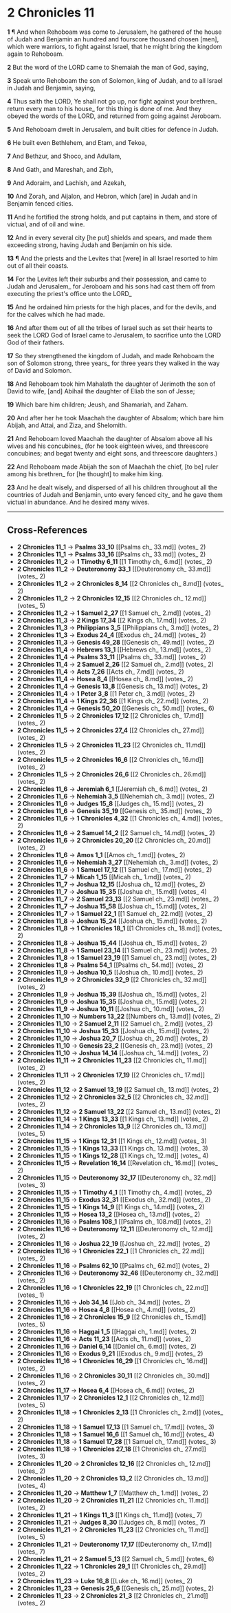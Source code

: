 # 2 Chronicles 11

**1** ¶ And when Rehoboam was come to Jerusalem, he gathered of the house of Judah and Benjamin an hundred and fourscore thousand chosen [men], which were warriors, to fight against Israel, that he might bring the kingdom again to Rehoboam.

**2** But the word of the LORD came to Shemaiah the man of God, saying,

**3** Speak unto Rehoboam the son of Solomon, king of Judah, and to all Israel in Judah and Benjamin, saying,

**4** Thus saith the LORD, Ye shall not go up, nor fight against your brethren_ return every man to his house_ for this thing is done of me. And they obeyed the words of the LORD, and returned from going against Jeroboam.

**5** And Rehoboam dwelt in Jerusalem, and built cities for defence in Judah.

**6** He built even Bethlehem, and Etam, and Tekoa,

**7** And Bethzur, and Shoco, and Adullam,

**8** And Gath, and Mareshah, and Ziph,

**9** And Adoraim, and Lachish, and Azekah,

**10** And Zorah, and Aijalon, and Hebron, which [are] in Judah and in Benjamin fenced cities.

**11** And he fortified the strong holds, and put captains in them, and store of victual, and of oil and wine.

**12** And in every several city [he put] shields and spears, and made them exceeding strong, having Judah and Benjamin on his side.

**13** ¶ And the priests and the Levites that [were] in all Israel resorted to him out of all their coasts.

**14** For the Levites left their suburbs and their possession, and came to Judah and Jerusalem_ for Jeroboam and his sons had cast them off from executing the priest's office unto the LORD_

**15** And he ordained him priests for the high places, and for the devils, and for the calves which he had made.

**16** And after them out of all the tribes of Israel such as set their hearts to seek the LORD God of Israel came to Jerusalem, to sacrifice unto the LORD God of their fathers.

**17** So they strengthened the kingdom of Judah, and made Rehoboam the son of Solomon strong, three years_ for three years they walked in the way of David and Solomon.

**18** And Rehoboam took him Mahalath the daughter of Jerimoth the son of David to wife, [and] Abihail the daughter of Eliab the son of Jesse;

**19** Which bare him children; Jeush, and Shamariah, and Zaham.

**20** And after her he took Maachah the daughter of Absalom; which bare him Abijah, and Attai, and Ziza, and Shelomith.

**21** And Rehoboam loved Maachah the daughter of Absalom above all his wives and his concubines_ (for he took eighteen wives, and threescore concubines; and begat twenty and eight sons, and threescore daughters.)

**22** And Rehoboam made Abijah the son of Maachah the chief, [to be] ruler among his brethren_ for [he thought] to make him king.

**23** And he dealt wisely, and dispersed of all his children throughout all the countries of Judah and Benjamin, unto every fenced city_ and he gave them victual in abundance. And he desired many wives.

---

## Cross-References

- **2 Chronicles 11_1** → **Psalms 33_10** [[Psalms ch_ 33.md]] (votes_ 2)
- **2 Chronicles 11_1** → **Psalms 33_16** [[Psalms ch_ 33.md]] (votes_ 2)
- **2 Chronicles 11_2** → **1 Timothy 6_11** [[1 Timothy ch_ 6.md]] (votes_ 2)
- **2 Chronicles 11_2** → **Deuteronomy 33_1** [[Deuteronomy ch_ 33.md]] (votes_ 2)
- **2 Chronicles 11_2** → **2 Chronicles 8_14** [[2 Chronicles ch_ 8.md]] (votes_ 2)
- **2 Chronicles 11_2** → **2 Chronicles 12_15** [[2 Chronicles ch_ 12.md]] (votes_ 5)
- **2 Chronicles 11_2** → **1 Samuel 2_27** [[1 Samuel ch_ 2.md]] (votes_ 2)
- **2 Chronicles 11_3** → **2 Kings 17_34** [[2 Kings ch_ 17.md]] (votes_ 2)
- **2 Chronicles 11_3** → **Philippians 3_5** [[Philippians ch_ 3.md]] (votes_ 2)
- **2 Chronicles 11_3** → **Exodus 24_4** [[Exodus ch_ 24.md]] (votes_ 2)
- **2 Chronicles 11_3** → **Genesis 49_28** [[Genesis ch_ 49.md]] (votes_ 2)
- **2 Chronicles 11_4** → **Hebrews 13_1** [[Hebrews ch_ 13.md]] (votes_ 2)
- **2 Chronicles 11_4** → **Psalms 33_11** [[Psalms ch_ 33.md]] (votes_ 2)
- **2 Chronicles 11_4** → **2 Samuel 2_26** [[2 Samuel ch_ 2.md]] (votes_ 2)
- **2 Chronicles 11_4** → **Acts 7_26** [[Acts ch_ 7.md]] (votes_ 2)
- **2 Chronicles 11_4** → **Hosea 8_4** [[Hosea ch_ 8.md]] (votes_ 2)
- **2 Chronicles 11_4** → **Genesis 13_8** [[Genesis ch_ 13.md]] (votes_ 2)
- **2 Chronicles 11_4** → **1 Peter 3_8** [[1 Peter ch_ 3.md]] (votes_ 2)
- **2 Chronicles 11_4** → **1 Kings 22_36** [[1 Kings ch_ 22.md]] (votes_ 2)
- **2 Chronicles 11_4** → **Genesis 50_20** [[Genesis ch_ 50.md]] (votes_ 6)
- **2 Chronicles 11_5** → **2 Chronicles 17_12** [[2 Chronicles ch_ 17.md]] (votes_ 2)
- **2 Chronicles 11_5** → **2 Chronicles 27_4** [[2 Chronicles ch_ 27.md]] (votes_ 2)
- **2 Chronicles 11_5** → **2 Chronicles 11_23** [[2 Chronicles ch_ 11.md]] (votes_ 2)
- **2 Chronicles 11_5** → **2 Chronicles 16_6** [[2 Chronicles ch_ 16.md]] (votes_ 2)
- **2 Chronicles 11_5** → **2 Chronicles 26_6** [[2 Chronicles ch_ 26.md]] (votes_ 2)
- **2 Chronicles 11_6** → **Jeremiah 6_1** [[Jeremiah ch_ 6.md]] (votes_ 2)
- **2 Chronicles 11_6** → **Nehemiah 3_5** [[Nehemiah ch_ 3.md]] (votes_ 2)
- **2 Chronicles 11_6** → **Judges 15_8** [[Judges ch_ 15.md]] (votes_ 2)
- **2 Chronicles 11_6** → **Genesis 35_19** [[Genesis ch_ 35.md]] (votes_ 2)
- **2 Chronicles 11_6** → **1 Chronicles 4_32** [[1 Chronicles ch_ 4.md]] (votes_ 2)
- **2 Chronicles 11_6** → **2 Samuel 14_2** [[2 Samuel ch_ 14.md]] (votes_ 2)
- **2 Chronicles 11_6** → **2 Chronicles 20_20** [[2 Chronicles ch_ 20.md]] (votes_ 2)
- **2 Chronicles 11_6** → **Amos 1_1** [[Amos ch_ 1.md]] (votes_ 2)
- **2 Chronicles 11_6** → **Nehemiah 3_27** [[Nehemiah ch_ 3.md]] (votes_ 2)
- **2 Chronicles 11_6** → **1 Samuel 17_12** [[1 Samuel ch_ 17.md]] (votes_ 2)
- **2 Chronicles 11_7** → **Micah 1_15** [[Micah ch_ 1.md]] (votes_ 2)
- **2 Chronicles 11_7** → **Joshua 12_15** [[Joshua ch_ 12.md]] (votes_ 2)
- **2 Chronicles 11_7** → **Joshua 15_35** [[Joshua ch_ 15.md]] (votes_ 4)
- **2 Chronicles 11_7** → **2 Samuel 23_13** [[2 Samuel ch_ 23.md]] (votes_ 2)
- **2 Chronicles 11_7** → **Joshua 15_58** [[Joshua ch_ 15.md]] (votes_ 2)
- **2 Chronicles 11_7** → **1 Samuel 22_1** [[1 Samuel ch_ 22.md]] (votes_ 2)
- **2 Chronicles 11_8** → **Joshua 15_24** [[Joshua ch_ 15.md]] (votes_ 2)
- **2 Chronicles 11_8** → **1 Chronicles 18_1** [[1 Chronicles ch_ 18.md]] (votes_ 2)
- **2 Chronicles 11_8** → **Joshua 15_44** [[Joshua ch_ 15.md]] (votes_ 2)
- **2 Chronicles 11_8** → **1 Samuel 23_14** [[1 Samuel ch_ 23.md]] (votes_ 2)
- **2 Chronicles 11_8** → **1 Samuel 23_19** [[1 Samuel ch_ 23.md]] (votes_ 2)
- **2 Chronicles 11_8** → **Psalms 54_1** [[Psalms ch_ 54.md]] (votes_ 2)
- **2 Chronicles 11_9** → **Joshua 10_5** [[Joshua ch_ 10.md]] (votes_ 2)
- **2 Chronicles 11_9** → **2 Chronicles 32_9** [[2 Chronicles ch_ 32.md]] (votes_ 2)
- **2 Chronicles 11_9** → **Joshua 15_39** [[Joshua ch_ 15.md]] (votes_ 2)
- **2 Chronicles 11_9** → **Joshua 15_35** [[Joshua ch_ 15.md]] (votes_ 2)
- **2 Chronicles 11_9** → **Joshua 10_11** [[Joshua ch_ 10.md]] (votes_ 2)
- **2 Chronicles 11_10** → **Numbers 13_22** [[Numbers ch_ 13.md]] (votes_ 2)
- **2 Chronicles 11_10** → **2 Samuel 2_11** [[2 Samuel ch_ 2.md]] (votes_ 2)
- **2 Chronicles 11_10** → **Joshua 15_33** [[Joshua ch_ 15.md]] (votes_ 2)
- **2 Chronicles 11_10** → **Joshua 20_7** [[Joshua ch_ 20.md]] (votes_ 2)
- **2 Chronicles 11_10** → **Genesis 23_2** [[Genesis ch_ 23.md]] (votes_ 2)
- **2 Chronicles 11_10** → **Joshua 14_14** [[Joshua ch_ 14.md]] (votes_ 2)
- **2 Chronicles 11_11** → **2 Chronicles 11_23** [[2 Chronicles ch_ 11.md]] (votes_ 2)
- **2 Chronicles 11_11** → **2 Chronicles 17_19** [[2 Chronicles ch_ 17.md]] (votes_ 2)
- **2 Chronicles 11_12** → **2 Samuel 13_19** [[2 Samuel ch_ 13.md]] (votes_ 2)
- **2 Chronicles 11_12** → **2 Chronicles 32_5** [[2 Chronicles ch_ 32.md]] (votes_ 2)
- **2 Chronicles 11_12** → **2 Samuel 13_22** [[2 Samuel ch_ 13.md]] (votes_ 2)
- **2 Chronicles 11_14** → **1 Kings 13_33** [[1 Kings ch_ 13.md]] (votes_ 2)
- **2 Chronicles 11_14** → **2 Chronicles 13_9** [[2 Chronicles ch_ 13.md]] (votes_ 5)
- **2 Chronicles 11_15** → **1 Kings 12_31** [[1 Kings ch_ 12.md]] (votes_ 3)
- **2 Chronicles 11_15** → **1 Kings 13_33** [[1 Kings ch_ 13.md]] (votes_ 3)
- **2 Chronicles 11_15** → **1 Kings 12_28** [[1 Kings ch_ 12.md]] (votes_ 4)
- **2 Chronicles 11_15** → **Revelation 16_14** [[Revelation ch_ 16.md]] (votes_ 2)
- **2 Chronicles 11_15** → **Deuteronomy 32_17** [[Deuteronomy ch_ 32.md]] (votes_ 3)
- **2 Chronicles 11_15** → **1 Timothy 4_1** [[1 Timothy ch_ 4.md]] (votes_ 2)
- **2 Chronicles 11_15** → **Exodus 32_31** [[Exodus ch_ 32.md]] (votes_ 2)
- **2 Chronicles 11_15** → **1 Kings 14_9** [[1 Kings ch_ 14.md]] (votes_ 2)
- **2 Chronicles 11_15** → **Hosea 13_2** [[Hosea ch_ 13.md]] (votes_ 2)
- **2 Chronicles 11_16** → **Psalms 108_1** [[Psalms ch_ 108.md]] (votes_ 2)
- **2 Chronicles 11_16** → **Deuteronomy 12_11** [[Deuteronomy ch_ 12.md]] (votes_ 2)
- **2 Chronicles 11_16** → **Joshua 22_19** [[Joshua ch_ 22.md]] (votes_ 2)
- **2 Chronicles 11_16** → **1 Chronicles 22_1** [[1 Chronicles ch_ 22.md]] (votes_ 2)
- **2 Chronicles 11_16** → **Psalms 62_10** [[Psalms ch_ 62.md]] (votes_ 2)
- **2 Chronicles 11_16** → **Deuteronomy 32_46** [[Deuteronomy ch_ 32.md]] (votes_ 2)
- **2 Chronicles 11_16** → **1 Chronicles 22_19** [[1 Chronicles ch_ 22.md]] (votes_ 1)
- **2 Chronicles 11_16** → **Job 34_14** [[Job ch_ 34.md]] (votes_ 2)
- **2 Chronicles 11_16** → **Hosea 4_8** [[Hosea ch_ 4.md]] (votes_ 2)
- **2 Chronicles 11_16** → **2 Chronicles 15_9** [[2 Chronicles ch_ 15.md]] (votes_ 5)
- **2 Chronicles 11_16** → **Haggai 1_5** [[Haggai ch_ 1.md]] (votes_ 2)
- **2 Chronicles 11_16** → **Acts 11_23** [[Acts ch_ 11.md]] (votes_ 2)
- **2 Chronicles 11_16** → **Daniel 6_14** [[Daniel ch_ 6.md]] (votes_ 2)
- **2 Chronicles 11_16** → **Exodus 9_21** [[Exodus ch_ 9.md]] (votes_ 2)
- **2 Chronicles 11_16** → **1 Chronicles 16_29** [[1 Chronicles ch_ 16.md]] (votes_ 2)
- **2 Chronicles 11_16** → **2 Chronicles 30_11** [[2 Chronicles ch_ 30.md]] (votes_ 2)
- **2 Chronicles 11_17** → **Hosea 6_4** [[Hosea ch_ 6.md]] (votes_ 2)
- **2 Chronicles 11_17** → **2 Chronicles 12_1** [[2 Chronicles ch_ 12.md]] (votes_ 5)
- **2 Chronicles 11_18** → **1 Chronicles 2_13** [[1 Chronicles ch_ 2.md]] (votes_ 2)
- **2 Chronicles 11_18** → **1 Samuel 17_13** [[1 Samuel ch_ 17.md]] (votes_ 3)
- **2 Chronicles 11_18** → **1 Samuel 16_6** [[1 Samuel ch_ 16.md]] (votes_ 4)
- **2 Chronicles 11_18** → **1 Samuel 17_28** [[1 Samuel ch_ 17.md]] (votes_ 3)
- **2 Chronicles 11_18** → **1 Chronicles 27_18** [[1 Chronicles ch_ 27.md]] (votes_ 3)
- **2 Chronicles 11_20** → **2 Chronicles 12_16** [[2 Chronicles ch_ 12.md]] (votes_ 2)
- **2 Chronicles 11_20** → **2 Chronicles 13_2** [[2 Chronicles ch_ 13.md]] (votes_ 4)
- **2 Chronicles 11_20** → **Matthew 1_7** [[Matthew ch_ 1.md]] (votes_ 2)
- **2 Chronicles 11_20** → **2 Chronicles 11_21** [[2 Chronicles ch_ 11.md]] (votes_ 2)
- **2 Chronicles 11_21** → **1 Kings 11_3** [[1 Kings ch_ 11.md]] (votes_ 7)
- **2 Chronicles 11_21** → **Judges 8_30** [[Judges ch_ 8.md]] (votes_ 7)
- **2 Chronicles 11_21** → **2 Chronicles 11_23** [[2 Chronicles ch_ 11.md]] (votes_ 5)
- **2 Chronicles 11_21** → **Deuteronomy 17_17** [[Deuteronomy ch_ 17.md]] (votes_ 7)
- **2 Chronicles 11_21** → **2 Samuel 5_13** [[2 Samuel ch_ 5.md]] (votes_ 6)
- **2 Chronicles 11_22** → **1 Chronicles 29_1** [[1 Chronicles ch_ 29.md]] (votes_ 2)
- **2 Chronicles 11_23** → **Luke 16_8** [[Luke ch_ 16.md]] (votes_ 2)
- **2 Chronicles 11_23** → **Genesis 25_6** [[Genesis ch_ 25.md]] (votes_ 2)
- **2 Chronicles 11_23** → **2 Chronicles 21_3** [[2 Chronicles ch_ 21.md]] (votes_ 2)

